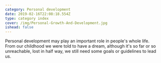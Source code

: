 ```yaml
---
category: Personal development
date: 2019-02-16T22:08:18.554Z
type: category index
cover: /img/Personal-Growth-And-Development.jpg
ishead: false
---
```


Personal development may play an important role in people's whole life. From our childhood we were told to have a dream, although it's so far or so unreachable, lost in half way,  we still need some goals or guidelines to lead us.